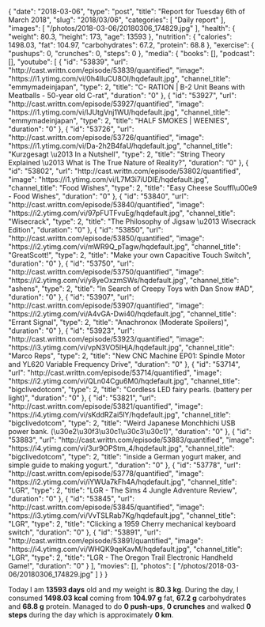 {
    "date": "2018-03-06",
    "type": "post",
    "title": "Report for Tuesday 6th of March 2018",
    "slug": "2018\/03\/06",
    "categories": [
        "Daily report"
    ],
    "images": [
        "\/photos\/2018-03-06\/20180306_174829.jpg"
    ],
    "health": {
        "weight": 80.3,
        "height": 173,
        "age": 13593
    },
    "nutrition": {
        "calories": 1498.03,
        "fat": 104.97,
        "carbohydrates": 67.2,
        "protein": 68.8
    },
    "exercise": {
        "pushups": 0,
        "crunches": 0,
        "steps": 0
    },
    "media": {
        "books": [],
        "podcast": [],
        "youtube": [
            {
                "id": "53839",
                "url": "http:\/\/cast.writtn.com\/episode\/53839\/quantified",
                "image": "https:\/\/i1.ytimg.com\/vi\/0h4IIuCU8OI\/hqdefault.jpg",
                "channel_title": "emmymadeinjapan",
                "type": 2,
                "title": "C- RATION | B-2 Unit Beans with Meatballs - 50-year old C-rat",
                "duration": "0"
            },
            {
                "id": "53927",
                "url": "http:\/\/cast.writtn.com\/episode\/53927\/quantified",
                "image": "https:\/\/i1.ytimg.com\/vi\/lJUtgVnj1WU\/hqdefault.jpg",
                "channel_title": "emmymadeinjapan",
                "type": 2,
                "title": "HALF SMOKES | WEENIES",
                "duration": "0"
            },
            {
                "id": "53726",
                "url": "http:\/\/cast.writtn.com\/episode\/53726\/quantified",
                "image": "https:\/\/i1.ytimg.com\/vi\/Da-2h2B4faU\/hqdefault.jpg",
                "channel_title": "Kurzgesagt \u2013 In a Nutshell",
                "type": 2,
                "title": "String Theory Explained \u2013 What is The True Nature of Reality?",
                "duration": "0"
            },
            {
                "id": "53802",
                "url": "http:\/\/cast.writtn.com\/episode\/53802\/quantified",
                "image": "https:\/\/i1.ytimg.com\/vi\/L7M3i7iUDIE\/hqdefault.jpg",
                "channel_title": "Food Wishes",
                "type": 2,
                "title": "Easy Cheese Souffl\u00e9 - Food Wishes",
                "duration": "0"
            },
            {
                "id": "53840",
                "url": "http:\/\/cast.writtn.com\/episode\/53840\/quantified",
                "image": "https:\/\/i2.ytimg.com\/vi\/97pFUTFvuEg\/hqdefault.jpg",
                "channel_title": "Wisecrack",
                "type": 2,
                "title": "The Philosophy of Jigsaw \u2013 Wisecrack Edition",
                "duration": "0"
            },
            {
                "id": "53850",
                "url": "http:\/\/cast.writtn.com\/episode\/53850\/quantified",
                "image": "https:\/\/i2.ytimg.com\/vi\/mWR9Q_pTagw\/hqdefault.jpg",
                "channel_title": "GreatScott!",
                "type": 2,
                "title": "Make your own Capacitive Touch Switch",
                "duration": "0"
            },
            {
                "id": "53750",
                "url": "http:\/\/cast.writtn.com\/episode\/53750\/quantified",
                "image": "https:\/\/i2.ytimg.com\/vi\/y8yeOxzmSWs\/hqdefault.jpg",
                "channel_title": "ashens",
                "type": 2,
                "title": "In Search of Creepy Toys with Dan Snow #AD",
                "duration": "0"
            },
            {
                "id": "53907",
                "url": "http:\/\/cast.writtn.com\/episode\/53907\/quantified",
                "image": "https:\/\/i2.ytimg.com\/vi\/A4vGA-Dwi40\/hqdefault.jpg",
                "channel_title": "Errant Signal",
                "type": 2,
                "title": "Anachronox (Moderate Spoilers)",
                "duration": "0"
            },
            {
                "id": "53923",
                "url": "http:\/\/cast.writtn.com\/episode\/53923\/quantified",
                "image": "https:\/\/i3.ytimg.com\/vi\/vpN3VO5IHjA\/hqdefault.jpg",
                "channel_title": "Marco Reps",
                "type": 2,
                "title": "New CNC Machine EP01: Spindle Motor and YL620 Variable Frequency Drive",
                "duration": "0"
            },
            {
                "id": "53714",
                "url": "http:\/\/cast.writtn.com\/episode\/53714\/quantified",
                "image": "https:\/\/i2.ytimg.com\/vi\/QLn04Cgu6M0\/hqdefault.jpg",
                "channel_title": "bigclivedotcom",
                "type": 2,
                "title": "Cordless LED fairy pearls.  (battery per light)",
                "duration": "0"
            },
            {
                "id": "53821",
                "url": "http:\/\/cast.writtn.com\/episode\/53821\/quantified",
                "image": "https:\/\/i4.ytimg.com\/vi\/sKddRZai5lY\/hqdefault.jpg",
                "channel_title": "bigclivedotcom",
                "type": 2,
                "title": "Weird Japanese Monchhichi USB power bank.   (\u30e2\u30f3\u30c1\u30c3\u30c1)",
                "duration": "0"
            },
            {
                "id": "53883",
                "url": "http:\/\/cast.writtn.com\/episode\/53883\/quantified",
                "image": "https:\/\/i4.ytimg.com\/vi\/3ur9OPStm_4\/hqdefault.jpg",
                "channel_title": "bigclivedotcom",
                "type": 2,
                "title": "inside a German yogurt maker, and simple guide to making yogurt.",
                "duration": "0"
            },
            {
                "id": "53778",
                "url": "http:\/\/cast.writtn.com\/episode\/53778\/quantified",
                "image": "https:\/\/i2.ytimg.com\/vi\/iYWUa7kFh4A\/hqdefault.jpg",
                "channel_title": "LGR",
                "type": 2,
                "title": "LGR - The Sims 4 Jungle Adventure Review",
                "duration": "0"
            },
            {
                "id": "53845",
                "url": "http:\/\/cast.writtn.com\/episode\/53845\/quantified",
                "image": "https:\/\/i3.ytimg.com\/vi\/VvTSLRab7Kg\/hqdefault.jpg",
                "channel_title": "LGR",
                "type": 2,
                "title": "Clicking a 1959 Cherry mechanical keyboard switch",
                "duration": "0"
            },
            {
                "id": "53891",
                "url": "http:\/\/cast.writtn.com\/episode\/53891\/quantified",
                "image": "https:\/\/i4.ytimg.com\/vi\/WHQK9qeKavM\/hqdefault.jpg",
                "channel_title": "LGR",
                "type": 2,
                "title": "LGR - The Oregon Trail Electronic Handheld Game!",
                "duration": "0"
            }
        ],
        "movies": [],
        "photos": [
            "\/photos\/2018-03-06\/20180306_174829.jpg"
        ]
    }
}

Today I am <strong>13593 days</strong> old and my weight is <strong>80.3 kg</strong>. During the day, I consumed <strong>1498.03 kcal</strong> coming from <strong>104.97 g</strong> fat, <strong>67.2 g</strong> carbohydrates and <strong>68.8 g</strong> protein. Managed to do <strong>0 push-ups</strong>, <strong>0 crunches</strong> and walked <strong>0 steps</strong> during the day which is approximately <strong>0 km</strong>.